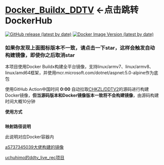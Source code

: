 # [Docker_Buildx_DDTV](https://hub.docker.com/r/zzcabc/ddtv) <-点击跳转DockerHub


[![GitHub release (latest by date)](https://img.shields.io/github/v/release/CHKZL/DDTV2?label=DDTV&style=flat-square)](https://github.com/CHKZL/DDTV2/releases/latest) [![Docker Image Version (latest by date)](https://img.shields.io/docker/v/zzcabc/ddtv?label=DockerHub&style=flat-square)](https://hub.docker.com/r/zzcabc/ddtv/tags?page=1&ordering=last_updated)
### 如果你发现上面图标版本不一致，请点击一下star，这样会触发自动构建镜像，即使你之后取消star


本项目使用Docker Buildx构建全平台镜像，支持linux/armv7、linux/armv8、linux/amd64框架，并使用mcr.microsoft.com/dotnet/aspnet:5.0-alpine作为底包


使用GitHub Action中国时间 **0:00** 自动拉取[CHKZL/DDTV2](https://github.com/CHKZL/DDTV2)的源码进行构建Docker镜像，**但当源码版本和Docker镜像版本一致将不会构建镜像**，由源码构建时间大概10分钟

**使用方式**


```sh

```

**映射路径说明** 

此说明对应Docker容器内





[aS737345039大佬构建的镜像](https://github.com/aS737345039/Docker-DDTVLiveRec)

[uchuhimo的ddtv_live_rec项目](https://hub.docker.com/r/uchuhimo/ddtv_live_rec)